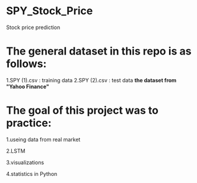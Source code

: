 # SPY_Stock_Price
Stock price prediction

# The general dataset in this repo is as follows:
1.SPY (1).csv : training data
2.SPY (2).csv : test data
**the dataset from "Yahoo Finance"**

# The goal of this project was to practice:
1.useing data from real market

2.LSTM

3.visualizations

4.statistics in Python


